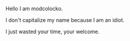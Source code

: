 Hello I am modcolocko.

I don't capitalize my name because I am an idiot.

I just wasted your time,
your welcome.
